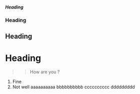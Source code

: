 ##### Heading
### Heading
## Heading
# Heading
>> How are you ?
1. Fine
2. Not well
aaaaaaaaaa
bbbbbbbbbb
cccccccccc
ddddddddd

